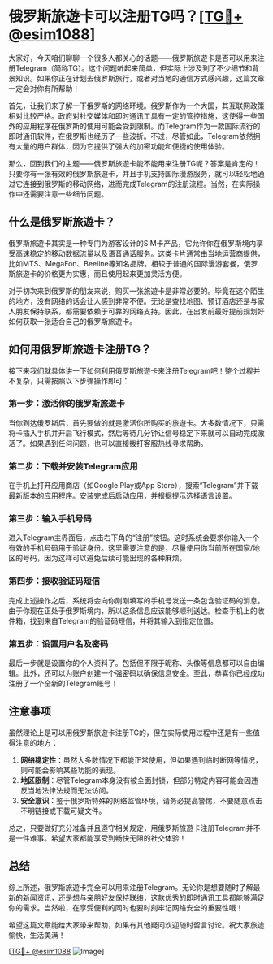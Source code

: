 # 俄罗斯旅遊卡可以注册TG吗？[[TG💪+ @esim1088](https://t.me/s/esim1088)]

大家好，今天咱们聊聊一个很多人都关心的话题——俄罗斯旅遊卡是否可以用来注册Telegram（简称TG）。这个问题听起来简单，但实际上涉及到了不少细节和背景知识。如果你正在计划去俄罗斯旅行，或者对当地的通信方式感兴趣，这篇文章一定会对你有所帮助！

首先，让我们来了解一下俄罗斯的网络环境。俄罗斯作为一个大国，其互联网政策相对比较严格。政府对社交媒体和即时通讯工具有一定的管控措施，这使得一些国外的应用程序在俄罗斯的使用可能会受到限制。而Telegram作为一款国际流行的即时通讯软件，在俄罗斯也经历了一些波折。不过，尽管如此，Telegram依然拥有大量的用户群体，因为它提供了强大的加密功能和便捷的使用体验。

那么，回到我们的主题——俄罗斯旅遊卡能不能用来注册TG呢？答案是肯定的！只要你有一张有效的俄罗斯旅遊卡，并且手机支持国际漫游服务，就可以轻松地通过它连接到俄罗斯的移动网络，进而完成Telegram的注册流程。当然，在实际操作中还需要注意一些细节问题。

## 什么是俄罗斯旅遊卡？

俄罗斯旅遊卡其实是一种专门为游客设计的SIM卡产品，它允许你在俄罗斯境内享受高速稳定的移动数据流量以及语音通话服务。这类卡片通常由当地运营商提供，比如MTS、MegaFon、Beeline等知名品牌。相较于普通的国际漫游套餐，俄罗斯旅遊卡的价格更为实惠，而且使用起来更加灵活方便。

对于初次来到俄罗斯的朋友来说，购买一张旅遊卡是非常必要的。毕竟在这个陌生的地方，没有网络的话会让人感到非常不便。无论是查找地图、预订酒店还是与家人朋友保持联系，都需要依赖于可靠的网络支持。因此，在出发前最好提前规划好如何获取一张适合自己的俄罗斯旅遊卡。

## 如何用俄罗斯旅遊卡注册TG？

接下来我们就具体讲一下如何利用俄罗斯旅遊卡来注册Telegram吧！整个过程并不复杂，只需按照以下步骤操作即可：

### 第一步：激活你的俄罗斯旅遊卡

当你到达俄罗斯后，首先要做的就是激活你所购买的旅遊卡。大多数情况下，只需将卡插入手机并开启飞行模式，然后等待几分钟让信号稳定下来就可以自动完成激活了。如果遇到任何问题，也可以直接拨打客服热线寻求帮助。

### 第二步：下载并安装Telegram应用

在手机上打开应用商店（如Google Play或App Store），搜索“Telegram”并下载最新版本的应用程序。安装完成后启动应用，并根据提示选择语言设置。

### 第三步：输入手机号码

进入Telegram主界面后，点击右下角的“注册”按钮。这时系统会要求你输入一个有效的手机号码用于验证身份。这里需要注意的是，尽量使用你当前所在国家/地区的号码，因为这样可以避免后续可能出现的各种麻烦。

### 第四步：接收验证码短信

完成上述操作之后，系统将会向你刚刚填写的手机号发送一条包含验证码的消息。由于你现在正处于俄罗斯境内，所以这条信息应该能够顺利送达。检查手机上的收件箱，找到来自Telegram的验证码短信，并将其输入到指定位置。

### 第五步：设置用户名及密码

最后一步就是设置你的个人资料了。包括但不限于昵称、头像等信息都可以自由编辑。此外，还可以为账户创建一个强密码以确保信息安全。至此，恭喜你已经成功注册了一个全新的Telegram账号！

## 注意事项

虽然理论上是可以用俄罗斯旅遊卡注册TG的，但在实际使用过程中还是有一些值得注意的地方：

1. **网络稳定性**：虽然大多数情况下都能正常使用，但如果遇到临时断网等情况，则可能会影响某些功能的表现。
2. **地区限制**：尽管Telegram本身没有被全面封锁，但部分特定内容可能会因违反当地法律法规而无法访问。
3. **安全意识**：鉴于俄罗斯特殊的网络监管环境，请务必提高警惕，不要随意点击不明链接或下载可疑文件。

总之，只要做好充分准备并且遵守相关规定，用俄罗斯旅遊卡注册Telegram并不是一件难事。希望大家都能享受到畅快无阻的社交体验！

## 总结

综上所述，俄罗斯旅遊卡完全可以用来注册Telegram。无论你是想要随时了解最新的新闻资讯，还是想与亲朋好友保持联络，这款优秀的即时通讯工具都能够满足你的需求。当然啦，在享受便利的同时也要时刻牢记网络安全的重要性哦！

希望这篇文章能给大家带来帮助，如果有其他疑问欢迎随时留言讨论。祝大家旅途愉快，生活美满！

[[TG💪+ @esim1088](https://t.me/s/esim1088) ![Image](https://i.postimg.cc/4NQfJmqS/Snipaste-2025-05-13-00-14-12.png)]
